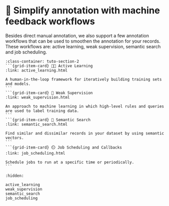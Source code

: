 # 🌊 Simplify annotation with machine feedback workflows

Besides direct manual annotation, we also support a few annotation workflows that can be used to smoothen the annotation for your records. These workflows are: active learning, weak supervision, semantic search and job scheduling.

````{grid}  1 1 2 2
:class-container: tuto-section-2
```{grid-item-card} 🧑‍🏫 Active Learning
:link: active_learning.html

A human-in-the-loop framework for iteratively building training sets and models.
```
```{grid-item-card} 👮 Weak Supervision
:link: weak_supervision.html

An approach to machine learning in which high-level rules and queries are used to label training data.
```
```{grid-item-card} 🔦 Semantic Search
:link: semantic_search.html

Find similar and dissimilar records in your dataset by using semantic vectors.
```
```{grid-item-card} ⏲️ Job Scheduling and Callbacks
:link: job_scheduling.html

Schedule jobs to run at a specific time or periodically.
```
````

```{toctree}
:hidden:

active_learning
weak_supervision
semantic_search
job_scheduling
```
